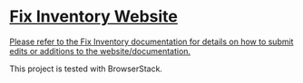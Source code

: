 # [Fix Inventory Website](https://inventory.fix.security)

<!-- [![Netlify Status](https://api.netlify.com/api/v1/badges/191adcac-a4d4-45d4-be24-7a2a18cb024b/deploy-status)](https://app.netlify.com/sites/fix-inventory/deploys) -->

[Please refer to the Fix Inventory documentation for details on how to submit edits or additions to the website/documentation.](https://inventory.fix.security/docs/development/documentation)

This project is tested with BrowserStack.
